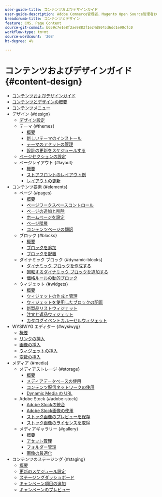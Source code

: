 ```yaml
---
user-guide-title: コンテンツおよびデザインガイド
user-guide-description: Adobe Commerce管理者、Magento Open Source管理者および e コマースマーケター向けのコンテンツおよびデザイン機能に関する包括的な情報です。
breadcrumb-title: コンテンツとデザイン
feature: CMS, Page Content
source-git-commit: b659c7e1e8f2ae9883f1e24d8045d6dd1e90cfc0
workflow-type: tm+mt
source-wordcount: '208'
ht-degree: 4%

---
```



# コンテンツおよびデザインガイド {#content-design}

- [コンテンツおよびデザインガイド](guide-overview.md)
- [コンテンツとデザインの概要](introduction.md)
- [コンテンツメニュー](content-menu.md)
- デザイン {#design}
   - [デザイン設定](configuration.md)
   - テーマ {#themes}
      - [概要](themes.md)
      - [新しいテーマのインストール](theme-install.md)
      - [テーマのアセットの管理](theme-assets.md)
      - [設計の更新をスケジュールする](schedule.md)
   - [ページセクションの設定](page-setup.md)
   - ページレイアウト {#layout}
      - [概要](page-layout.md)
      - [ストアフロントのレイアウト例](page-layout-examples.md)
      - [レイアウトの更新](layout-updates.md)
- コンテンツ要素 {#elements}
   - ページ {#pages}
      - [概要](pages.md)
      - [ページワークスペースコントロール](pages-workspace.md)
      - [ページの追加と削除](page-add.md)
      - [ホームページを設定](page-home-new.md)
      - [ページ階層](page-hierarchy.md)
      - [コンテンツページの翻訳](page-translate.md)
   - ブロック {#blocks}
      - [概要](blocks.md)
      - [ブロックを追加](block-add.md)
      - [ブロックを配置](block-position.md)
   - ダイナミック ブロック {#dynamic-blocks}
      - [ダイナミック ブロックを作成する](dynamic-blocks.md)
      - [回転するダイナミック ブロックを追加する](dynamic-blocks-rotate.md)
      - [価格ルールの動的ブロック](dynamic-blocks-price-rules.md)
   - ウィジェット {#widgets}
      - [概要](widgets.md)
      - [ウィジェットの作成と管理](widget-create.md)
      - [ウィジェットを使用したブロックの配置](widget-static-block.md)
      - [新製品リストウィジェット](widget-new-products-list.md)
      - [注文と返品ウィジェット](widget-orders-returns.md)
      - [カタログイベントカルーセルウィジェット](widget-event-carousel.md)
- WYSIWYG エディター {#wysiwyg}
   - [概要](editor.md)
   - [リンクの挿入](editor-insert-link.md)
   - [画像の挿入](editor-insert-image.md)
   - [ウィジェットの挿入](editor-widget.md)
   - [変数の挿入](editor-insert-variable.md)
- メディア {#media}
   - メディアストレージ {#storage}
      - [概要](media-storage.md)
      - [メディアデータベースの使用](media-storage-database.md)
      - [コンテンツ配信ネットワークの使用](media-storage-content-delivery-network.md)
      - [Dynamic Media の URL](catalog-urls-dynamic-media.md)
   - Adobe Stock {#adobe-stock}
      - [Adobe Stockの統合](adobe-stock.md)
      - [Adobe Stock画像の使用](adobe-stock-manage.md)
      - [ストック画像のプレビューを保存](adobe-stock-save-preview.md)
      - [ストック画像のライセンスを取得](adobe-stock-license-image.md)
   - メディアギャラリー {#gallery}
      - [概要](media-gallery.md)
      - [アセット管理](media-gallery-asset-management.md)
      - [フォルダー管理](media-gallery-folder-management.md)
      - [画像の最適化](media-gallery-image-optimization.md)
- コンテンツのステージング {#staging}
   - [概要](content-staging.md)
   - [更新のスケジュール設定](content-staging-scheduled-update.md)
   - [ステージングダッシュボード](content-staging-dashboard.md)
   - [キャンペーン項目の追加](content-staging-add-item.md)
   - [キャンペーンのプレビュー](content-staging-preview.md)
